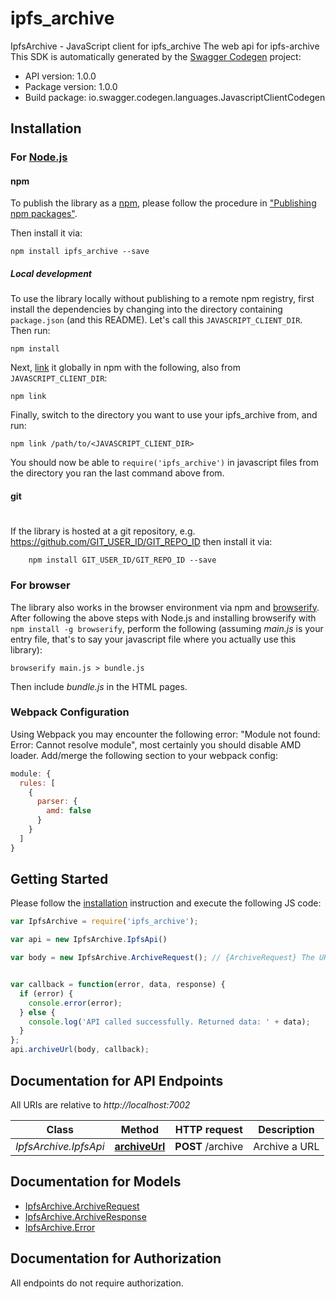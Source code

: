 # ipfs_archive

IpfsArchive - JavaScript client for ipfs_archive
The web api for ipfs-archive
This SDK is automatically generated by the [Swagger Codegen](https://github.com/swagger-api/swagger-codegen) project:

- API version: 1.0.0
- Package version: 1.0.0
- Build package: io.swagger.codegen.languages.JavascriptClientCodegen

## Installation

### For [Node.js](https://nodejs.org/)

#### npm

To publish the library as a [npm](https://www.npmjs.com/),
please follow the procedure in ["Publishing npm packages"](https://docs.npmjs.com/getting-started/publishing-npm-packages).

Then install it via:

```shell
npm install ipfs_archive --save
```

##### Local development

To use the library locally without publishing to a remote npm registry, first install the dependencies by changing 
into the directory containing `package.json` (and this README). Let's call this `JAVASCRIPT_CLIENT_DIR`. Then run:

```shell
npm install
```

Next, [link](https://docs.npmjs.com/cli/link) it globally in npm with the following, also from `JAVASCRIPT_CLIENT_DIR`:

```shell
npm link
```

Finally, switch to the directory you want to use your ipfs_archive from, and run:

```shell
npm link /path/to/<JAVASCRIPT_CLIENT_DIR>
```

You should now be able to `require('ipfs_archive')` in javascript files from the directory you ran the last 
command above from.

#### git
#
If the library is hosted at a git repository, e.g.
https://github.com/GIT_USER_ID/GIT_REPO_ID
then install it via:

```shell
    npm install GIT_USER_ID/GIT_REPO_ID --save
```

### For browser

The library also works in the browser environment via npm and [browserify](http://browserify.org/). After following
the above steps with Node.js and installing browserify with `npm install -g browserify`,
perform the following (assuming *main.js* is your entry file, that's to say your javascript file where you actually 
use this library):

```shell
browserify main.js > bundle.js
```

Then include *bundle.js* in the HTML pages.

### Webpack Configuration

Using Webpack you may encounter the following error: "Module not found: Error:
Cannot resolve module", most certainly you should disable AMD loader. Add/merge
the following section to your webpack config:

```javascript
module: {
  rules: [
    {
      parser: {
        amd: false
      }
    }
  ]
}
```

## Getting Started

Please follow the [installation](#installation) instruction and execute the following JS code:

```javascript
var IpfsArchive = require('ipfs_archive');

var api = new IpfsArchive.IpfsApi()

var body = new IpfsArchive.ArchiveRequest(); // {ArchiveRequest} The URL to archive


var callback = function(error, data, response) {
  if (error) {
    console.error(error);
  } else {
    console.log('API called successfully. Returned data: ' + data);
  }
};
api.archiveUrl(body, callback);

```

## Documentation for API Endpoints

All URIs are relative to *http://localhost:7002*

Class | Method | HTTP request | Description
------------ | ------------- | ------------- | -------------
*IpfsArchive.IpfsApi* | [**archiveUrl**](docs/IpfsApi.md#archiveUrl) | **POST** /archive | Archive a URL


## Documentation for Models

 - [IpfsArchive.ArchiveRequest](docs/ArchiveRequest.md)
 - [IpfsArchive.ArchiveResponse](docs/ArchiveResponse.md)
 - [IpfsArchive.Error](docs/Error.md)


## Documentation for Authorization

 All endpoints do not require authorization.


